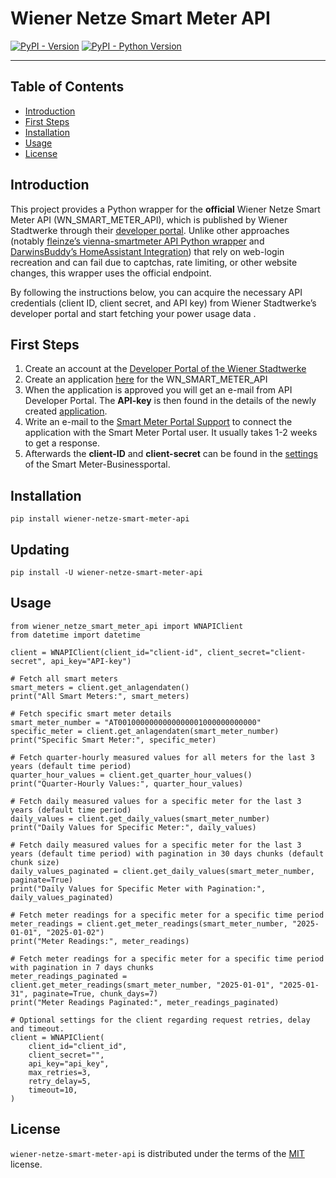 # Wiener Netze Smart Meter API

[![PyPI - Version](https://img.shields.io/pypi/v/wiener-netze-smart-meter-api.svg)](https://pypi.org/project/wiener-netze-smart-meter-api)
[![PyPI - Python Version](https://img.shields.io/pypi/pyversions/wiener-netze-smart-meter-api.svg)](https://pypi.org/project/wiener-netze-smart-meter-api)

-----

## Table of Contents

- [Introduction](#introduction)
- [First Steps](#firststeps)
- [Installation](#installation)
- [Usage](#usage)
- [License](#license)

## Introduction
This project provides a Python wrapper for the **official** Wiener Netze Smart Meter API (WN_SMART_METER_API), which is published by Wiener Stadtwerke through their [developer portal](https://api-portal.wienerstadtwerke.at/). Unlike other approaches (notably [fleinze’s vienna-smartmeter API Python wrapper](https://github.com/fleinze/vienna-smartmeter) and [DarwinsBuddy’s HomeAssistant Integration](https://github.com/DarwinsBuddy/WienerNetzeSmartmeter)) that rely on web-login recreation and can fail due to captchas, rate limiting, or other website changes, this wrapper uses the official endpoint.

By following the instructions below, you can acquire the necessary API credentials (client ID, client secret, and API key) from Wiener Stadtwerke’s developer portal and start fetching your power usage data .

## First Steps

1. Create an account at the [Developer Portal of the Wiener Stadtwerke](https://api-portal.wienerstadtwerke.at/)
2. Create an application [here](https://api-portal.wienerstadtwerke.at/portal/applications/create) for the WN_SMART_METER_API
3. When the application is approved you will get an e-mail from API Developer Portal. The **API-key** is then found in the details of the newly created [application](https://api-portal.wienerstadtwerke.at/portal/applications).
4. Write an e-mail to the [Smart Meter Portal Support](mailto:support.sm-portal@wienit.at?subject=Anfrage%20zur%20%C3%9Cberpr%C3%BCfung%20und%20Fertigstellung%20der%20Anmeldung%20zur%20Smart%20Meter-Public%20API&body=Ich%20bitte%20um%20%C3%9Cberpr%C3%BCfung%20und%20Fertigstellung%20der%20Anmeldung%20zur%20Smart%20Meter-Public%20API%0A%0AApplikationsname%20%28aus%20dem%20WSTW%20Developer-Portal%29%3A%20%5BName%20of%20application%20created%20at%20the%20Developer%20Portal%20of%20the%20Wiener%20Stadtwerke%5D%0A%0ASmart%20Meter-Portal%20E-Mail-Adresse%3A%20%5BE-mail%20address%20of%20Smart%20Meter%20Portal%20user%5D) to connect the application with the Smart Meter Portal user. It usually takes 1-2 weeks to get a response.
5. Afterwards the **client-ID** and **client-secret** can be found in the [settings](https://smartmeter-business.wienernetze.at/einstellungen) of the Smart Meter-Businessportal. 


## Installation

```console
pip install wiener-netze-smart-meter-api
```

## Updating

```console
pip install -U wiener-netze-smart-meter-api
```

## Usage
```console
from wiener_netze_smart_meter_api import WNAPIClient
from datetime import datetime

client = WNAPIClient(client_id="client-id", client_secret="client-secret", api_key="API-key")

# Fetch all smart meters
smart_meters = client.get_anlagendaten()
print("All Smart Meters:", smart_meters)

# Fetch specific smart meter details
smart_meter_number = "AT0010000000000000001000000000000"
specific_meter = client.get_anlagendaten(smart_meter_number)
print("Specific Smart Meter:", specific_meter)

# Fetch quarter-hourly measured values for all meters for the last 3 years (default time period)
quarter_hour_values = client.get_quarter_hour_values()
print("Quarter-Hourly Values:", quarter_hour_values)

# Fetch daily measured values for a specific meter for the last 3 years (default time period)
daily_values = client.get_daily_values(smart_meter_number)
print("Daily Values for Specific Meter:", daily_values)

# Fetch daily measured values for a specific meter for the last 3 years (default time period) with pagination in 30 days chunks (default chunk size)
daily_values_paginated = client.get_daily_values(smart_meter_number, paginate=True)
print("Daily Values for Specific Meter with Pagination:", daily_values_paginated)

# Fetch meter readings for a specific meter for a specific time period
meter_readings = client.get_meter_readings(smart_meter_number, "2025-01-01", "2025-01-02")
print("Meter Readings:", meter_readings)

# Fetch meter readings for a specific meter for a specific time period with pagination in 7 days chunks
meter_readings_paginated = client.get_meter_readings(smart_meter_number, "2025-01-01", "2025-01-31", paginate=True, chunk_days=7)
print("Meter Readings Paginated:", meter_readings_paginated)

# Optional settings for the client regarding request retries, delay and timeout.
client = WNAPIClient(
    client_id="client_id",
    client_secret="",
    api_key="api_key",
    max_retries=3,
    retry_delay=5,
    timeout=10,
)

```

## License

`wiener-netze-smart-meter-api` is distributed under the terms of the [MIT](https://spdx.org/licenses/MIT.html) license.
